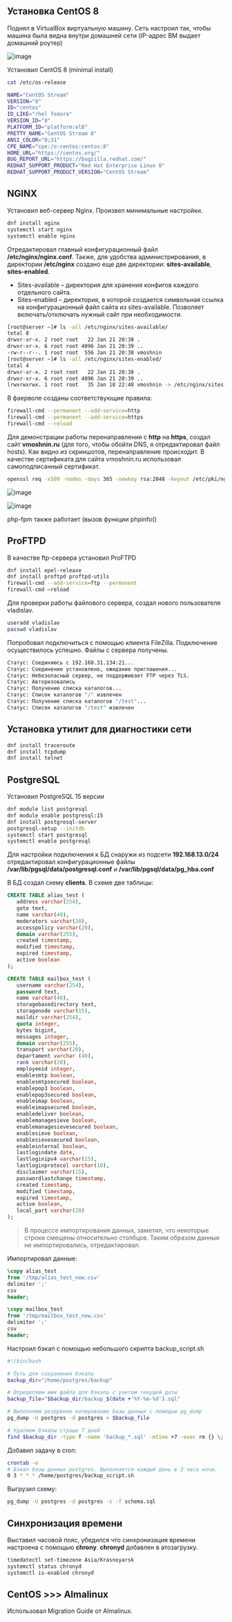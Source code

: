## Установка CentOS 8
Поднял в VirtualBox виртуальную машину. Сеть настроил так, чтобы машина была видна внутри домашней сети (IP-адрес ВМ выдает домашний роутер)

![image](https://github.com/hello-Vladislav/task/assets/29102877/00d271ea-d163-4828-a6b3-3abbe3838149)

Установил CentOS 8 (minimal install)
```sh
cat /etc/os-release
```
```sh
NAME="CentOS Stream"
VERSION="8"
ID="centos"
ID_LIKE="rhel fedora"
VERSION_ID="8"
PLATFORM_ID="platform:el8"
PRETTY_NAME="CentOS Stream 8"
ANSI_COLOR="0;31"
CPE_NAME="cpe:/o:centos:centos:8"
HOME_URL="https://centos.org/"
BUG_REPORT_URL="https://bugzilla.redhat.com/"
REDHAT_SUPPORT_PRODUCT="Red Hat Enterprise Linux 8"
REDHAT_SUPPORT_PRODUCT_VERSION="CentOS Stream"
```
## NGINX
Установил веб-сервер Nginx. Произвел минимальные настройки. 
```sh
dnf install nginx
systemctl start nginx
systemctl enable nginx
```
Отредактировал главный конфигурационный файл **/etc/nginx/nginx.conf**. Также, для удобства администрирования, в директории **/etc/nginx** создано еще две директории: **sites-available**, **sites-enabled**.  
- Sites-available – директория для хранения конфигов каждого отдельного сайта.
- Sites-enabled – директория, в которой создается символьная ссылка на конфигурационный файл сайта из sites-available. Позволяет включать/отключать нужный сайт при необходимости.

```sh
[root@server ~]# ls -all /etc/nginx/sites-available/
total 8
drwxr-xr-x. 2 root root   22 Jan 21 20:38 .
drwxr-xr-x. 6 root root 4096 Jan 21 20:39 ..
-rw-r--r--. 1 root root  556 Jan 21 20:38 vmoshnin
[root@server ~]# ls -all /etc/nginx/sites-enabled/
total 4
drwxr-xr-x. 2 root root   22 Jan 21 20:38 .
drwxr-xr-x. 6 root root 4096 Jan 21 20:39 ..
lrwxrwxrwx. 1 root root   35 Jan 18 22:48 vmoshnin -> /etc/nginx/sites-available/vmoshnin
```

В фаерволе созданы соответствующие правила:
```sh
firewall-cmd --permanent --add-service=http 
firewall-cmd --permanent --add-service=https
firewall-cmd --reload
```
Для демонстрации работы перенаправления с **http** на **https**, создал сайт **vmoshnin.ru** (для того, чтобы обойти DNS, я отредактировал файл hosts).
Как видно из скриншотов, перенаправление происходит. В качестве сертификата для сайта vmoshnin.ru использовал самоподписанный сертификат. 

```sh
openssl req -x509 -nodes -days 365 -newkey rsa:2048 -keyout /etc/pki/nginx/server.key -out /etc/pki/server.crt
```

![image](https://github.com/hello-Vladislav/task/assets/29102877/45aa1855-eea5-4fc9-ac42-4cf0ffd6e2dc)

![image](https://github.com/hello-Vladislav/task/assets/29102877/893dbc8f-9fe0-4c8b-b2d4-32165bc1787a)

php-fpm также работает (вызов функции phpinfo()

## ProFTPD
В качестве ftp-сервера установил ProFTPD
```sh
dnf install epel-release
dnf install proftpd proftpd-utils
firewall-cmd --add-service=ftp --permanent
firewall-cmd –reload
```
Для проверки работы файлового сервера, создал нового пользователя vladislav. 

```sh
useradd vladislav
passwd vladislav
```

Попробовал подключиться с помощью клиента FileZilla. Подключение осуществилось успешно. Файлы с сервера получены. 
```sh
Статус:	Соединяюсь с 192.168.31.134:21...
Статус:	Соединение установлено, ожидание приглашения...
Статус:	Небезопасный сервер, не поддерживает FTP через TLS.
Статус:	Авторизовались
Статус:	Получение списка каталогов...
Статус:	Список каталогов "/" извлечен
Статус:	Получение списка каталогов "/test"...
Статус:	Список каталогов "/test" извлечен
```
## Установка утилит для диагностики сети

```sh
dnf install traceroute
dnf install tcpdump
dnf install telnet
```

## PostgreSQL
Установил PostgreSQL 15 версии
```sh
dnf module list postgresql
dnf module enable postgresql:15
dnf install postgresql-server
postgresql-setup --initdb
systemctl start postgresql
systemctl enable postgresql
```
Для настройки подключения к БД снаружи из подсети **192.168.13.0/24** отредактировал конфигурационные файлы **/var/lib/pgsql/data/postgresql.conf** и **/var/lib/pgsql/data/pg_hba.conf**

В БД создал схему **clients**. В схеме две таблицы:

```sql
CREATE TABLE alias_test (
   address varchar(254),
   goto text,
   name varchar(40),
   moderators varchar(20),
   accesspolicy varchar(20),
   domain varchar(255),
   created timestamp,
   modified timestamp,
   expired timestamp,
   active boolean
);

CREATE TABLE mailbox_test (
   username varchar(254),
   password text,
   name varchar(40),
   storagebasedirectory text,
   storagenode varchar(15),
   maildir varchar(254),
   quota integer,
   bytes bigint,
   messages integer,
   domain varchar(255),
   transport varchar(20),
   departament varchar (40),
   rank varchar(20),
   employeeid integer,
   enablesmtp boolean,
   enablesmtpsecured boolean,
   enablepop3 boolean,
   enablepop3secured boolean,
   enableimap boolean,
   enableimapsecured boolean,
   enabledeliver boolean,
   enablemanagesieve boolean,
   enablemanagesievesecured boolean,
   enablesieve boolean,
   enablesievesecured boolean,
   enableinternal boolean,
   lastlogindate date,
   lastloginipv4 varchar(15),
   lastloginprotocol varchar(10),
   disclaimer varchar(15),
   passwordlastchange timestamp,
   created timestamp,
   modified timestamp,
   expired timestamp,
   active boolean,
   local_part varchar(20)
);

```


> В процессе импортирования данных, заметил, что некоторые строки смещены относительно столбцов. Таким образом данные не импортировались, отредактировал.

Импортировал данные:

```sql
\copy alias_test
from '/tmp/alias_test_new.csv'
delimiter ';'
csv
header;

\copy mailbox_test
from '/tmp/mailbox_test_new.csv'
delimiter ';'
csv
header;
```

Настроил бэкап с помощью небольшого скрипта backup_script.sh

```sh
#!/bin/bash

# Путь для сохранения бэкапа
backup_dir="/home/postgres/backup"

# Определяем имя файла для бэкапа с учетом текущей даты
backup_file="$backup_dir/backup_$(date +'%Y-%m-%d').sql"

# Выполняем резервное копирование базы данных с помощью pg_dump
pg_dump -U postgres -d postgres > $backup_file

# Удаляем бэкапы страше 7 дней
find $backup_dir -type f -name 'backup_*.sql' -mtime +7 -exec rm {} \;
```

Добавил задачу в cron:

```sh
crontab -e
# Бэкап базы данных postgres. Выполняется каждый день в 3 часа ночи.
0 3 * * * /home/postgres/backup_script.sh
```

Выгрузил схему:
```sh
pg_dump -U postgres -d postgres -s -f schema.sql
```

## Синхронизация времени

Выставил часовой пояс, убедился что синхронизация времени настроена с помощью **chrony**. **chronyd** добавлен в атозагрузку. 
```sh
timedatectl set-timezone Asia/Krasnoyarsk
systemctl status chronyd
systemctl is-enabled chronyd
```

## CentOS >>> Almalinux

Использовал Migration Guide от Almalinux. 



